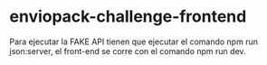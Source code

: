 # enviopack-challenge-frontend

Para ejecutar la FAKE API tienen que ejecutar el comando npm run json:server, el front-end se corre con el comando npm run dev.
